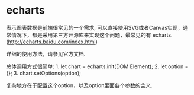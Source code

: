 # echarts
表示图表数据是前端很常见的一个需求, 可以直接使用SVG或者Canvas实现，通常情况下，都是采用第三方开源库来实现这个问题，最常见的有 echarts. (http://echarts.baidu.com/index.html)

详细的使用方法，请参见官方文档.

总体调用方式很简单: 
    1. let chart = echarts.init(DOM Element); 
    2. let option = {}; 
    3. chart.setOptions(option);

复杂地方在于配置这个option，以及option里面各个参数的含义.








